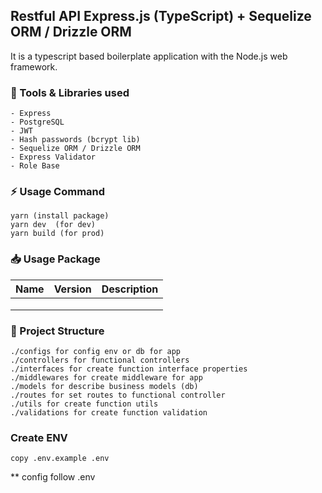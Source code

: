 ## Restful API Express.js (TypeScript) + Sequelize ORM / Drizzle ORM
It is a typescript based boilerplate  application with the Node.js web framework.
 
 ### <g-emoji class="g-emoji" alias="hammer" fallback-src="https://github.githubassets.com/images/icons/emoji/unicode/1f528.png">🔨</g-emoji> Tools & Libraries used
 ```
- Express
- PostgreSQL
- JWT
- Hash passwords (bcrypt lib)
- Sequelize ORM / Drizzle ORM
- Express Validator
- Role Base
```

### <g-emoji class="g-emoji" alias="zap" fallback-src="https://github.githubassets.com/images/icons/emoji/unicode/26a1.png">⚡️</g-emoji> Usage Command
```
yarn (install package)
yarn dev  (for dev)
yarn build (for prod)
```

### <g-emoji class="g-emoji" alias="inbox_tray" fallback-src="https://github.githubassets.com/images/icons/emoji/unicode/1f4e5.png">📥</g-emoji> Usage Package
| Name | Version | Description |
|------|---------|-------------|
|      |         |             |
|      |         |             |
|      |         |             |

### <g-emoji class="g-emoji" alias="file_folder" fallback-src="https://github.githubassets.com/images/icons/emoji/unicode/1f4c1.png">📁</g-emoji> Project Structure
```
./configs for config env or db for app
./controllers for functional controllers
./interfaces for create function interface properties 
./middlewares for create middleware for app
./models for describe business models (db)
./routes for set routes to functional controller
./utils for create function utils 
./validations for create function validation 
```

### Create ENV
```
copy .env.example .env
```
** config follow .env
